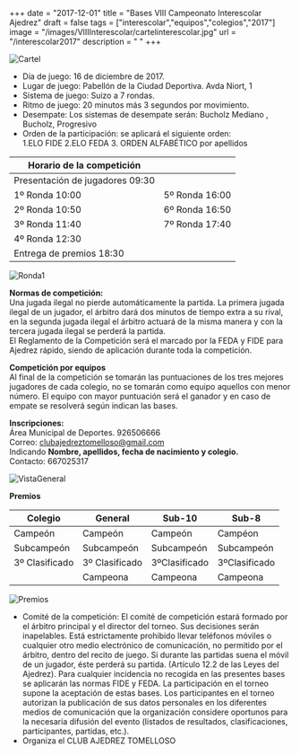 +++
date = "2017-12-01"
title = "Bases VIII Campeonato Interescolar Ajedrez"
draft = false
tags = ["interescolar","equipos","colegios","2017"]
image = "/images/VIIIInterescolar/cartelinterescolar.jpg"
url = "/interescolar2017"
description = " "
+++

![Cartel](/images/VIIIInterescolar/cartelinterescolar.jpg)

*	Día de juego: 16 de diciembre de 2017.  
*	Lugar de juego: Pabellón de la Ciudad Deportiva. Avda Niort, 1 
*	Sistema de juego: Suizo a 7 rondas.  
*	Ritmo de juego: 20 minutos más 3 segundos por movimiento.
*	Desempate: Los sistemas de desempate serán:
Bucholz Mediano , Bucholz, Progresivo
*	Orden de la participación: se aplicará el siguiente orden:  
1.ELO FIDE 2.ELO FEDA 3. ORDEN ALFABÉTICO por apellidos


| Horario de la competición |  |
| ------ | ------: |
| Presentación de jugadores 09:30 |  |
|1º Ronda	10:00 |	5º Ronda	16:00|
|2º Ronda	10:50 | 6º Ronda	16:50| 	
|3º Ronda	11:40 | 7º Ronda	17:40|	
|4º Ronda	12:30 | |		
|Entrega de premios	18:30|	

![Ronda1](/images/VIIIInterescolar/image1.JPG)

**Normas de competición:**  
Una jugada ilegal no pierde automáticamente la partida. La primera jugada ilegal de un jugador, el árbitro dará dos minutos de tiempo extra a su rival, en la segunda jugada ilegal el árbitro actuará de la misma manera y con la tercera jugada ilegal se perderá la partida.  
El Reglamento de la Competición será el marcado por la FEDA y FIDE para Ajedrez rápido, siendo de aplicación durante toda la competición.


**Competición por equipos**  
Al final de la competición se tomarán las puntuaciones de los tres mejores jugadores de cada colegio, no se tomarán como equipo aquellos con menor número. El equipo con mayor puntuación será el ganador y en caso de empate se resolverá según indican las bases.

**Inscripciones:**   
Área Municipal de Deportes. 926506666   
Correo: <clubajedreztomelloso@gmail.com>  
Indicando **Nombre, apellidos, fecha de nacimiento y colegio.**  
Contacto: 667025317

![VistaGeneral](/images/VIIIInterescolar/image2.JPG)

**Premios**

|Colegio| General| Sub-10| Sub-8 |
| ------ | ------ | ------ | ------ |
| Campeón | Campeón| Campeón | Campéon |
| Subcampeón | Subcampeón | Subcampeón |  Subcampeón|	
| 3º Clasificado |3º Clasificado|3ºClasificado|3ºClasificado|	
| |Campeona|Campeona|Campeona|			

![Premios](/images/VIIIInterescolar/premios.JPG)

*	Comité de la competición:
El comité de competición estará formado por el árbitro principal y el director del torneo. Sus decisiones serán inapelables. Está estrictamente prohibido llevar teléfonos móviles o cualquier otro medio electrónico de comunicación, no permitido por el árbitro, dentro del recito de juego. Si durante las partidas suena el móvil de un jugador, éste perderá su partida. (Artículo 12.2 de las Leyes del Ajedrez). Para cualquier incidencia no recogida en las presentes bases se aplicarán las normas FIDE y FEDA. La participación en el torneo supone la aceptación de estas bases. Los participantes en el torneo autorizan la publicación de sus datos personales en los diferentes medios de comunicación que la organización considere oportunos para la necesaria difusión del evento (listados de resultados, clasificaciones, participantes, partidas, etc.).
*	Organiza el CLUB AJEDREZ TOMELLOSO
